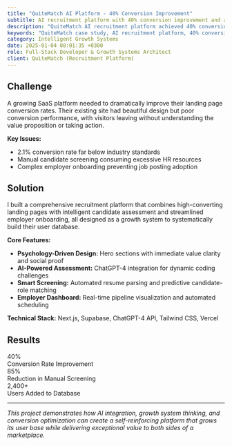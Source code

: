```yaml
---
title: "QuiteMatch AI Platform - 40% Conversion Improvement"
subtitle: AI recruitment platform with 40% conversion improvement and automated workflows
description: "QuiteMatch AI recruitment platform achieved 40% conversion improvement with automated hiring workflows and intelligent candidate assessment."
keywords: "QuiteMatch case study, AI recruitment platform, 40% conversion improvement, automated hiring workflows, recruitment AI, candidate assessment"
category: Intelligent Growth Systems
date: 2025-01-04 08:01:35 +0300
role: Full-Stack Developer & Growth Systems Architect
client: QuiteMatch (Recruitment Platform)
---
```


## Challenge

A growing SaaS platform needed to dramatically improve their landing page conversion rates. Their existing site had beautiful design but poor conversion performance, with visitors leaving without understanding the value proposition or taking action.

**Key Issues:**
- 2.1% conversion rate far below industry standards
- Manual candidate screening consuming excessive HR resources  
- Complex employer onboarding preventing job posting adoption

## Solution

I built a comprehensive recruitment platform that combines high-converting landing pages with intelligent candidate assessment and streamlined employer onboarding, all designed as a growth system to systematically build their user database.

**Core Features:**
- **Psychology-Driven Design:** Hero sections with immediate value clarity and social proof
- **AI-Powered Assessment:** ChatGPT-4 integration for dynamic coding challenges
- **Smart Screening:** Automated resume parsing and predictive candidate-role matching
- **Employer Dashboard:** Real-time pipeline visualization and automated scheduling

**Technical Stack:**
Next.js, Supabase, ChatGPT-4 API, Tailwind CSS, Vercel

## Results

<div class="results-grid">
  <div class="result-card">
    <div class="result-number">40%</div>
    <div class="result-label">Conversion Rate Improvement</div>
  </div>
  <div class="result-card">
    <div class="result-number">85%</div>
    <div class="result-label">Reduction in Manual Screening</div>
  </div>
  <div class="result-card">
    <div class="result-number">2,400+</div>
    <div class="result-label">Users Added to Database</div>
  </div>
</div>



---

*This project demonstrates how AI integration, growth system thinking, and conversion optimization can create a self-reinforcing platform that grows its user base while delivering exceptional value to both sides of a marketplace.*
